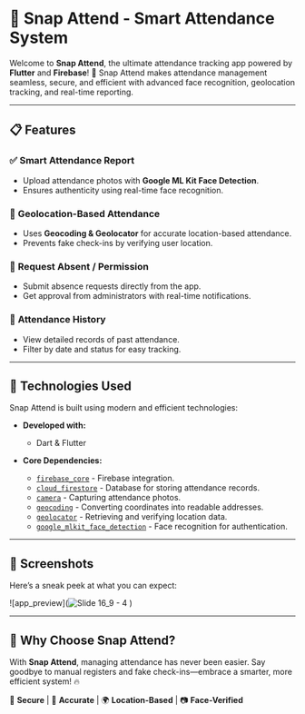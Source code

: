 # 📸 Snap Attend - Smart Attendance System

Welcome to **Snap Attend**, the ultimate attendance tracking app powered by **Flutter** and **Firebase**! 🚀
Snap Attend makes attendance management seamless, secure, and efficient with advanced face recognition, geolocation tracking, and real-time reporting.

---

## 📋 Features

### ✅ **Smart Attendance Report**
- Upload attendance photos with **Google ML Kit Face Detection**.
- Ensures authenticity using real-time face recognition.

### 📍 **Geolocation-Based Attendance**
- Uses **Geocoding & Geolocator** for accurate location-based attendance.
- Prevents fake check-ins by verifying user location.

### 📌 **Request Absent / Permission**
- Submit absence requests directly from the app.
- Get approval from administrators with real-time notifications.

### 📜 **Attendance History**
- View detailed records of past attendance.
- Filter by date and status for easy tracking.

---

## 🚀 Technologies Used

Snap Attend is built using modern and efficient technologies:

- **Developed with:**
  - Dart & Flutter

- **Core Dependencies:**
  - [`firebase_core`](https://pub.dev/packages/firebase_core) - Firebase integration.
  - [`cloud_firestore`](https://pub.dev/packages/cloud_firestore) - Database for storing attendance records.
  - [`camera`](https://pub.dev/packages/camera) - Capturing attendance photos.
  - [`geocoding`](https://pub.dev/packages/geocoding) - Converting coordinates into readable addresses.
  - [`geolocator`](https://pub.dev/packages/geolocator) - Retrieving and verifying location data.
  - [`google_mlkit_face_detection`](https://pub.dev/packages/google_mlkit_face_detection) - Face recognition for authentication.

---

## 📸 Screenshots

Here’s a sneak peek at what you can expect:  

![app_preview](![Slide 16_9 - 4](https://github.com/user-attachments/assets/bf58310c-7444-49b7-a721-8c9e8c3a57f4)
)

---

## 🎯 Why Choose Snap Attend?

With **Snap Attend**, managing attendance has never been easier. Say goodbye to manual registers and fake check-ins—embrace a smarter, more efficient system! 🔥

📌 **Secure** | 🎯 **Accurate** | 🌍 **Location-Based** | 📷 **Face-Verified**
